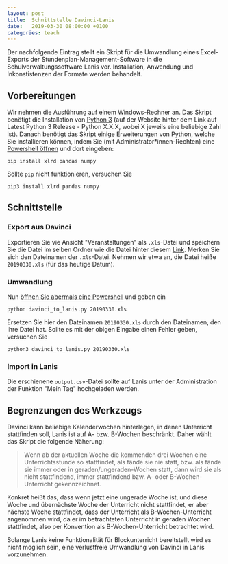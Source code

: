 ```yaml
---
layout: post
title:  Schnittstelle Davinci-Lanis
date:   2019-03-30 08:00:00 +0100
categories: teach
---
```

Der nachfolgende Eintrag stellt ein Skript für die Umwandlung eines Excel-Exports der Stundenplan-Management-Software in die Schulverwaltungssoftware Lanis vor. Installation, Anwendung und Inkonstistenzen der Formate werden behandelt.
<!--more-->
## Vorbereitungen
Wir nehmen die Ausführung auf einem Windows-Rechner an. Das Skript benötigt die Installation von [Python 3](https://www.python.org/downloads/windows/) (auf der Website hinter dem Link auf Latest Python 3 Release - Python X.X.X, wobei X jeweils eine beliebige Zahl ist). Danach benötigt das Skript einige Erweiterungen von Python, welche Sie installieren können, indem Sie (mit Administrator\*innen-Rechten) eine [Powershell öffnen](https://praxistipps.chip.de/windows-powershell-als-administrator-starten-so-gehts_99831) und dort eingeben:

```
pip install xlrd pandas numpy
```
Sollte `pip` nicht funktionieren, versuchen Sie

```
pip3 install xlrd pandas numpy
```
## Schnittstelle
### Export aus Davinci
Exportieren Sie vie Ansicht "Veranstaltungen" als `.xls`-Datei und speichern Sie die Datei im selben Ordner wie die Datei hinter diesem [Link](/assets/code/davinci_to_lanis.py). Merken Sie sich den Dateinamen der `.xls`-Datei. Nehmen wir etwa an, die Datei heiße `20190330.xls` (für das heutige Datum).
### Umwandlung
Nun [öffnen Sie abermals eine Powershell](https://praxistipps.chip.de/windows-powershell-als-administrator-starten-so-gehts_99831) und geben ein
```
python davinci_to_lanis.py 20190330.xls
```
Ersetzen Sie hier den Dateinamen `20190330.xls` durch den Dateinamen, den Ihre Datei hat. Sollte es mit der obigen Eingabe einen Fehler geben, versuchen Sie
```
python3 davinci_to_lanis.py 20190330.xls
```
### Import in Lanis
Die erschienene `output.csv`-Datei sollte auf Lanis unter der Administration der Funktion "Mein Tag" hochgeladen werden.

## Begrenzungen des Werkzeugs
Davinci kann beliebige Kalenderwochen hinterlegen, in denen Unterricht stattfinden soll, Lanis ist auf A- bzw. B-Wochen beschränkt. Daher wählt das Skript die folgende Näherung: 

> Wenn ab der aktuellen Woche die kommenden drei Wochen eine Unterrichtsstunde so stattfindet, als fände sie nie statt, bzw. als fände sie immer oder in geraden/ungeraden-Wochen statt, dann wird sie als nicht stattfindend, immer stattfindend bzw. A- oder B-Wochen-Unterricht gekennzeichnet.

Konkret heißt das, dass wenn jetzt eine ungerade Woche ist, und diese Woche und übernächste Woche der Unterricht nicht stattfindet, er aber nächste Woche stattfindet, dass der Unterricht als B-Wochen-Unterricht angenommen wird, da er im betrachteten Unterricht in geraden Wochen stattfindet, also per Konvention als B-Wochen-Unterricht betrachtet wird. 

Solange Lanis keine Funktionalität für Blockunterricht bereitstellt wird es nicht möglich sein, eine verlustfreie Umwandlung von Davinci in Lanis vorzunehmen.